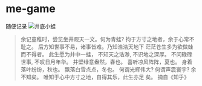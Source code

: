 # me-game
随便记录
![井底小蛙](https://gimg2.baidu.com/image_search/src=http%3A%2F%2Fimglf4.nosdn0.126.net%2Fimg%2FbXZoMStTenMvL25aUEtUZmZTVnpaUkpuTGQvVEpXVTB0M1lMbCt4NzJnNnRPZDBuMW13MW13PT0.jpg%3FimageView%26thumbnail%3D1680x0%26quality%3D96%26stripmeta%3D0%26type%3Djpg&refer=http%3A%2F%2Fimglf4.nosdn0.126.net&app=2002&size=f9999,10000&q=a80&n=0&g=0n&fmt=auto?sec=1650298832&t=63ce86d353837eba8fe01e6eab1fd120)

>余记童稚时，尝览坐井观天一文。何为青蛙?
拘于方寸之地者，余于心常不耻之。
后方知世事不易，诸事皆难。乃知浩浩天地下
茫茫苍生多为欲做蛙而不得者。
此生愿为井中一蛙，
不知天之浩渺,
不识地之深厚。
不问碌碌世事,
不叹日月年华。
井壁绿意盎然，春也。
喜听凉风阵阵，夏也。
身着落叶纷纷，秋也。
飘落白雪点点，冬也。
何谓光辉伟大?
何谓声震寰宇?
余不知矣。
唯知于心中方寸之地，自得其乐，此生亦足
矣。
摘自《知乎》

